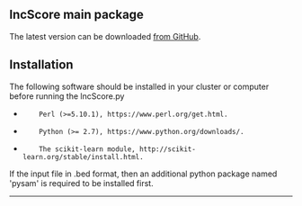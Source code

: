 ## lncScore main package

The latest version can be downloaded [from GitHub](https://github.com/WGLab/lncScore/releases).

## Installation

The following software should be installed in your cluster or computer before running the lncScore.py

*         Perl (>=5.10.1), https://www.perl.org/get.html.
*         Python (>= 2.7), https://www.python.org/downloads/.
*         The scikit-learn module, http://scikit-learn.org/stable/install.html.

If the input file in .bed format, then an additional python package named 'pysam' is required to be installed first. 

---

<script>
  (function(i,s,o,g,r,a,m){i['GoogleAnalyticsObject']=r;i[r]=i[r]||function(){
  (i[r].q=i[r].q||[]).push(arguments)},i[r].l=1*new Date();a=s.createElement(o),
  m=s.getElementsByTagName(o)[0];a.async=1;a.src=g;m.parentNode.insertBefore(a,m)
  })(window,document,'script','//www.google-analytics.com/analytics.js','ga');

  ga('create', 'UA-73542276-1', 'auto');
  ga('send', 'pageview');

</script>

